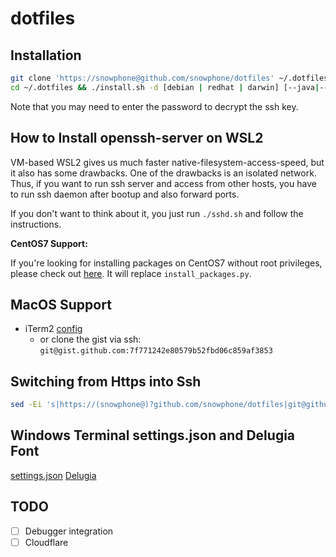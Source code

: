 # dotfiles

## Installation

```bash
git clone 'https://snowphone@github.com/snowphone/dotfiles' ~/.dotfiles && \
cd ~/.dotfiles && ./install.sh -d [debian | redhat | darwin] [--java|--latex|--boost|--misc|--typescript]
```

Note that you may need to enter the password to decrypt the ssh key.

## How to Install openssh-server on WSL2

VM-based WSL2 gives us much faster native-filesystem-access-speed, but it also has some drawbacks. One of the drawbacks is an isolated network.
Thus, if you want to run ssh server and access from other hosts, you have to run ssh daemon after bootup and also forward ports.

If you don't want to think about it, you just run `./sshd.sh` and follow the instructions.

**CentOS7 Support:**

If you're looking for installing packages on CentOS7 without root privileges, please check out [here](https://gist.github.com/snowphone/f9c612a60aa25dc4940993529532eb97).
It will replace `install_packages.py`.

## MacOS Support

- iTerm2 [config](https://gist.github.com/snowphone/7f771242e80579b52fbd06c859af3853)
    - or clone the gist via ssh: `git@gist.github.com:7f771242e80579b52fbd06c859af3853`

## Switching from Https into Ssh

```sh
sed -Ei 's|https://(snowphone@)?github.com/snowphone/dotfiles|git@github.com:snowphone/dotfiles|' .git/config
```

## Windows Terminal settings.json and Delugia Font

[settings.json](https://nas.sixtyfive.me/s/botmPZwHwFCtENb)
[Delugia](https://github.com/adam7/delugia-code/releases)

## TODO

- [ ] Debugger integration
- [ ] Cloudflare

